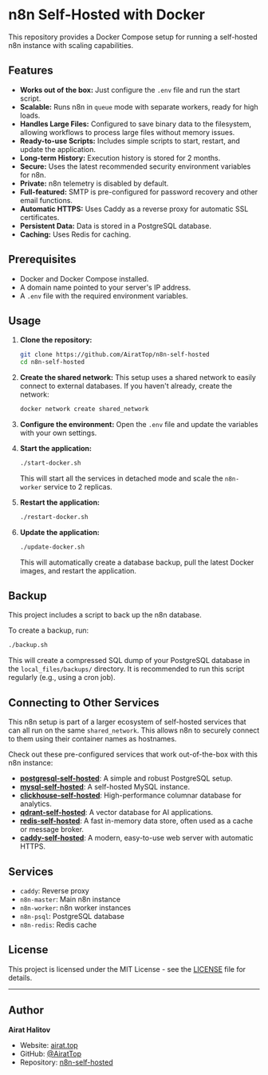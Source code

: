 # n8n Self-Hosted with Docker

This repository provides a Docker Compose setup for running a self-hosted n8n instance with scaling capabilities.

## Features

- **Works out of the box:** Just configure the `.env` file and run the start script.
- **Scalable:** Runs n8n in `queue` mode with separate workers, ready for high loads.
- **Handles Large Files:** Configured to save binary data to the filesystem, allowing workflows to process large files without memory issues.
- **Ready-to-use Scripts:** Includes simple scripts to start, restart, and update the application.
- **Long-term History:** Execution history is stored for 2 months.
- **Secure:** Uses the latest recommended security environment variables for n8n.
- **Private:** n8n telemetry is disabled by default.
- **Full-featured:** SMTP is pre-configured for password recovery and other email functions.
- **Automatic HTTPS:** Uses Caddy as a reverse proxy for automatic SSL certificates.
- **Persistent Data:** Data is stored in a PostgreSQL database.
- **Caching:** Uses Redis for caching.

## Prerequisites

- Docker and Docker Compose installed.
- A domain name pointed to your server's IP address.
- A `.env` file with the required environment variables.

## Usage

1.  **Clone the repository:**
    ```bash
    git clone https://github.com/AiratTop/n8n-self-hosted
    cd n8n-self-hosted
    ```

2.  **Create the shared network:**
    This setup uses a shared network to easily connect to external databases. If you haven't already, create the network:
    ```bash
    docker network create shared_network
    ```

3.  **Configure the environment:**
    Open the `.env` file and update the variables with your own settings.

4.  **Start the application:**
    ```bash
    ./start-docker.sh
    ```
    This will start all the services in detached mode and scale the `n8n-worker` service to 2 replicas.

5.  **Restart the application:**
    ```bash
    ./restart-docker.sh
    ```

6.  **Update the application:**
    ```bash
    ./update-docker.sh
    ```
    This will automatically create a database backup, pull the latest Docker images, and restart the application.

## Backup

This project includes a script to back up the n8n database.

To create a backup, run:
```bash
./backup.sh
```
This will create a compressed SQL dump of your PostgreSQL database in the `local_files/backups/` directory. It is recommended to run this script regularly (e.g., using a cron job).

## Connecting to Other Services

This n8n setup is part of a larger ecosystem of self-hosted services that can all run on the same `shared_network`. This allows n8n to securely connect to them using their container names as hostnames.

Check out these pre-configured services that work out-of-the-box with this n8n instance:

-   [**postgresql-self-hosted**](https://github.com/AiratTop/postgresql-self-hosted): A simple and robust PostgreSQL setup.
-   [**mysql-self-hosted**](https://github.com/AiratTop/mysql-self-hosted): A self-hosted MySQL instance.
-   [**clickhouse-self-hosted**](https://github.com/AiratTop/clickhouse-self-hosted): High-performance columnar database for analytics.
-   [**qdrant-self-hosted**](https://github.com/AiratTop/qdrant-self-hosted): A vector database for AI applications.
-   [**redis-self-hosted**](https://github.com/AiratTop/redis-self-hosted): A fast in-memory data store, often used as a cache or message broker.
-   [**caddy-self-hosted**](https://github.com/AiratTop/caddy-self-hosted): A modern, easy-to-use web server with automatic HTTPS.

## Services

- `caddy`: Reverse proxy
- `n8n-master`: Main n8n instance
- `n8n-worker`: n8n worker instances
- `n8n-psql`: PostgreSQL database
- `n8n-redis`: Redis cache

## License

This project is licensed under the MIT License - see the [LICENSE](LICENSE) file for details.

---

## Author

**Airat Halitov**

- Website: [airat.top](https://airat.top)
- GitHub: [@AiratTop](https://github.com/AiratTop)
- Repository: [n8n-self-hosted](https://github.com/AiratTop/n8n-self-hosted)
